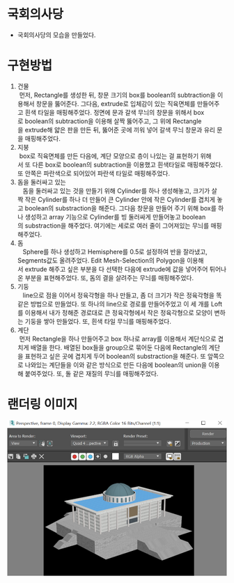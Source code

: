 # 국회의사당
- 국회의사당의 모습을 만들었다.

# 구현방법
1. 건물<br>
 먼저, Rectangle를 생성한 뒤, 창문 크기의 box를 boolean의 subtraction을 이용해서 창문을 뚫어준다. 그다음, extrude로 입체감이 있는 직육면체를 만들어주고 흰색 타일을 매핑해주었다. 정면에 문과 갈색 무늬의 창문을 위해서 box로 boolean의 subtraction을 이용해 살짝 뚫어주고, 그 위에 Rectangle을 extrude해 얇은 판을 만든 뒤, 뚫어준 곳에 끼워 넣어 갈색 무늬 창문과 유리 문을 매핑해주었다.
 
2. 지붕
 <br>
 box로 직육면체를 만든 다음에, 계단 모양으로 층이 나있는 걸 표현하기 위해서 또 다른 box로 boolean의 subtraction을 이용했고 흰색타일로 매핑해주었다. 또 안쪽은 파란색으로 되어있어 파란색 타일로 매핑해주었다.
 
3. 돔을 둘러싸고 있는<br>
 
 돔을 둘러싸고 있는 것을 만들기 위해 Cylinder를 하나 생성해놓고, 크기가 살짝 작은 Cylinder를 하나 더 만들어 큰 Cylinder 안에 작은 Cylinder를 겹치게 놓고 boolean의 substraction을 해준다. 그다음 창문을 만들어 주기 위해 box를 하나 생성하고 array 기능으로 Cylinder를 빙 둘러싸게 만들어놓고 boolean의 substraction을 해주었다. 여기에는 세로로 여러 줄이 그어져있는 무늬를 매핑해주었다.
 
4. 돔<br>
 
 Sphere를 하나 생성하고 Hemisphere를 0.5로 설정하여 반을 잘라냈고, Segments값도 올려주었다. Edit Mesh-Selection의 Polygon을 이용해서 extrude 해주고 싶은 부분을 다 선택한 다음에 extrude에 값을 넣어주어 튀어나온 부분을 표현해주었다. 또, 돔의 결을 살려주는 무늬를 매핑해주었다.
 
5. 기둥<br>
 
 line으로 점을 이어서 정육각형을 하나 만들고, 좀 더 크기가 작은 정육각형을 똑같은 방법으로 만들었다. 또 하나의 line으로 경로를 만들어주었고 이 세 개를 Loft를 이용해서 내가 정해준 경로대로 큰 정육각형에서 작은 정육각형으로 모양이 변하는 기둥을 쌓아 만들었다. 또, 흰색 타일 무늬를 매핑해주었다. 
 
6. 계단<br>
 먼저 Rectangle을 하나 만들어주고 box 하나로 array를 이용해서 계단식으로 겹치게 배열을 한다. 배열된 box들을 group으로 묶어둔 다음에 Rectangle의 계단을 표현하고 싶은 곳에 겹치게 두어 boolean의 substraction을 해준다. 또 앞쪽으로 나와있는 계단들을 이와 같은 방식으로 만든 다음에 boolean의 union을 이용해 붙여주었다. 또, 돌 같은 재질의 무늬를 매핑해주었다.

# 랜더링 이미지
![poster](./국회의사당.png)
